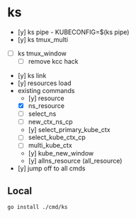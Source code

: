# ks

- [y] ks pipe - KUBECONFIG=$(ks pipe)
- [y] ks tmux_multi
- [ ] ks tmux_window
  - [ ] remove kcc hack
- [y] ks link
- [y] resources load
- existing commands
  - [y] resource
  - [x] ns_resource
  - [ ] select_ns
  - [ ] new_ctx_ns_cp
  - [y] select_primary_kube_ctx
  - [ ] select_kube_ctx_cp
  - [ ] multi_kube_ctx
  - [y] kube_new_window
  - [y] allns_resource (all_resource)
- [y] jump off to all cmds


## Local
```bash
go install ./cmd/ks
```
